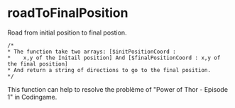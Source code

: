 # roadToFinalPosition
Road from initial position to final postion.

```
/*
* The function take two arrays: [$initPositionCoord : 
*    x,y of the Initail position] And [$finalPositionCoord : x,y of the final position]
* And return a string of directions to go to the final position.
*/
```

This function can help to resolve the problème of "Power of Thor - Episode 1" in Codingame.
